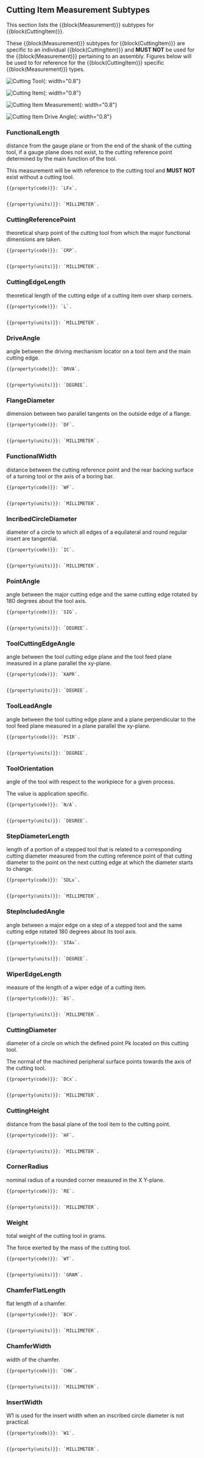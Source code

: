 
## Cutting Item Measurement Subtypes

This section lists the {{block(Measurement)}} subtypes for {{block(CuttingItem)}}.

These {{block(Measurement)}} subtypes for {{block(CuttingItem)}} are specific to an individual {{block(CuttingItem)}} and **MUST NOT** be used for the {{block(Measurement)}} pertaining to an assembly. Figures below will be used to for reference for the {{block(CuttingItem)}} specific {{block(Measurement)}} types.

![Cutting Tool](figures/Cutting%20Tool.png "Cutting Tool"){: width="0.8"}

![Cutting Item](figures/Cutting%20Item.png "Cutting Item"){: width="0.8"}

![Cutting Item Measurement](figures/Cutting%20Item%20Measurement.png "Cutting Item Measurement"){: width="0.8"}

![Cutting Item Drive Angle](figures/Cutting%20Item%20Drive%20Angle.png "Cutting Item Drive Angle"){: width="0.8"}

### FunctionalLength


distance from the gauge plane or from the end of the shank of the cutting tool, if a gauge plane does not exist, to the cutting reference point determined by the main function of the tool. 

This measurement will be with reference to the cutting tool and **MUST NOT** exist without a cutting tool.


    {{property(code)}}: `LFx`.


    {{property(units)}}: `MILLIMETER`.


### CuttingReferencePoint


theoretical sharp point of the cutting tool from which the major functional dimensions are taken.


    {{property(code)}}: `CRP`.


    {{property(units)}}: `MILLIMETER`.


### CuttingEdgeLength


theoretical length of the cutting edge of a cutting item over sharp corners.


    {{property(code)}}: `L`.


    {{property(units)}}: `MILLIMETER`.


### DriveAngle


angle between the driving mechanism locator on a tool item and the main cutting edge.


    {{property(code)}}: `DRVA`.


    {{property(units)}}: `DEGREE`.


### FlangeDiameter


dimension between two parallel tangents on the outside edge of a flange.


    {{property(code)}}: `DF`.


    {{property(units)}}: `MILLIMETER`.


### FunctionalWidth


distance between the cutting reference point and the rear backing surface of a turning tool or the axis of a boring bar.


    {{property(code)}}: `WF`.


    {{property(units)}}: `MILLIMETER`.


### IncribedCircleDiameter


diameter of a circle to which all edges of a equilateral and round regular insert are tangential.


    {{property(code)}}: `IC`.


    {{property(units)}}: `MILLIMETER`.


### PointAngle


angle between the major cutting edge and the same cutting edge rotated by 180 degrees about the tool axis.


    {{property(code)}}: `SIG`.


    {{property(units)}}: `DEGREE`.


### ToolCuttingEdgeAngle


angle between the tool cutting edge plane and the tool feed plane measured in a plane parallel the xy-plane.


    {{property(code)}}: `KAPR`.


    {{property(units)}}: `DEGREE`.


### ToolLeadAngle


angle between the tool cutting edge plane and a plane perpendicular to the tool feed plane measured in a plane parallel the xy-plane.


    {{property(code)}}: `PSIR`.


    {{property(units)}}: `DEGREE`.


### ToolOrientation


angle of the tool with respect to the workpiece for a given process. 

The value is application specific.


    {{property(code)}}: `N/A`.


    {{property(units)}}: `DEGREE`.


### StepDiameterLength


length of a portion of a stepped tool that is related to a corresponding cutting diameter measured from the cutting reference point of that cutting diameter to the point on the next cutting edge at which the diameter starts to change.


    {{property(code)}}: `SDLx`.


    {{property(units)}}: `MILLIMETER`.


### StepIncludedAngle


angle between a major edge on a step of a stepped tool and the same cutting edge rotated 180 degrees about its tool axis.


    {{property(code)}}: `STAx`.


    {{property(units)}}: `DEGREE`.


### WiperEdgeLength


measure of the length of a wiper edge of a cutting item.


    {{property(code)}}: `BS`.


    {{property(units)}}: `MILLIMETER`.


### CuttingDiameter


diameter of a circle on which the defined point Pk located on this cutting tool. 

The normal of the machined peripheral surface points towards the axis of the cutting tool.


    {{property(code)}}: `DCx`.


    {{property(units)}}: `MILLIMETER`.


### CuttingHeight


distance from the basal plane of the tool item to the cutting point.


    {{property(code)}}: `HF`.


    {{property(units)}}: `MILLIMETER`.


### CornerRadius


nominal radius of a rounded corner measured in the X Y-plane.


    {{property(code)}}: `RE`.


    {{property(units)}}: `MILLIMETER`.


### Weight


total weight of the cutting tool in grams. 

The force exerted by the mass of the cutting tool.


    {{property(code)}}: `WT`.


    {{property(units)}}: `GRAM`.


### ChamferFlatLength


flat length of a chamfer.


    {{property(code)}}: `BCH`.


    {{property(units)}}: `MILLIMETER`.


### ChamferWidth


width of the chamfer.


    {{property(code)}}: `CHW`.


    {{property(units)}}: `MILLIMETER`.


### InsertWidth


W1 is used for the insert width when an inscribed circle diameter is not practical.


    {{property(code)}}: `W1`.


    {{property(units)}}: `MILLIMETER`.


